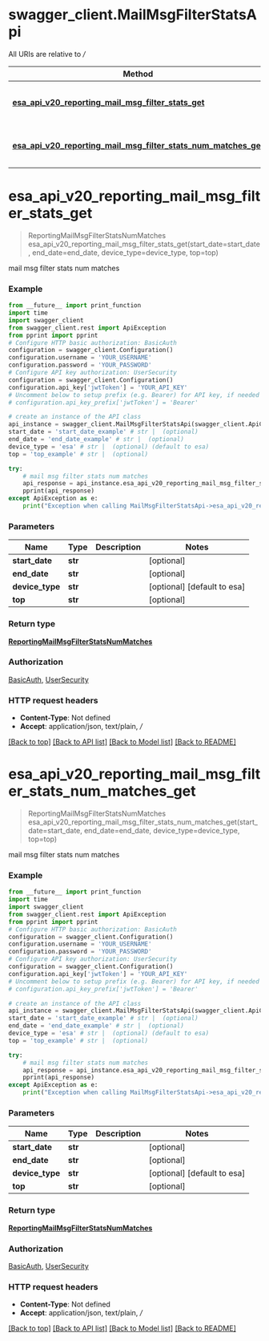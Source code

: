 # swagger_client.MailMsgFilterStatsApi

All URIs are relative to */*

Method | HTTP request | Description
------------- | ------------- | -------------
[**esa_api_v20_reporting_mail_msg_filter_stats_get**](MailMsgFilterStatsApi.md#esa_api_v20_reporting_mail_msg_filter_stats_get) | **GET** /esa/api/v2.0/reporting/mail_msg_filter_stats | mail msg filter stats num matches
[**esa_api_v20_reporting_mail_msg_filter_stats_num_matches_get**](MailMsgFilterStatsApi.md#esa_api_v20_reporting_mail_msg_filter_stats_num_matches_get) | **GET** /esa/api/v2.0/reporting/mail_msg_filter_stats/num_matches | mail msg filter stats num matches

# **esa_api_v20_reporting_mail_msg_filter_stats_get**
> ReportingMailMsgFilterStatsNumMatches esa_api_v20_reporting_mail_msg_filter_stats_get(start_date=start_date, end_date=end_date, device_type=device_type, top=top)

mail msg filter stats num matches

### Example
```python
from __future__ import print_function
import time
import swagger_client
from swagger_client.rest import ApiException
from pprint import pprint
# Configure HTTP basic authorization: BasicAuth
configuration = swagger_client.Configuration()
configuration.username = 'YOUR_USERNAME'
configuration.password = 'YOUR_PASSWORD'
# Configure API key authorization: UserSecurity
configuration = swagger_client.Configuration()
configuration.api_key['jwtToken'] = 'YOUR_API_KEY'
# Uncomment below to setup prefix (e.g. Bearer) for API key, if needed
# configuration.api_key_prefix['jwtToken'] = 'Bearer'

# create an instance of the API class
api_instance = swagger_client.MailMsgFilterStatsApi(swagger_client.ApiClient(configuration))
start_date = 'start_date_example' # str |  (optional)
end_date = 'end_date_example' # str |  (optional)
device_type = 'esa' # str |  (optional) (default to esa)
top = 'top_example' # str |  (optional)

try:
    # mail msg filter stats num matches
    api_response = api_instance.esa_api_v20_reporting_mail_msg_filter_stats_get(start_date=start_date, end_date=end_date, device_type=device_type, top=top)
    pprint(api_response)
except ApiException as e:
    print("Exception when calling MailMsgFilterStatsApi->esa_api_v20_reporting_mail_msg_filter_stats_get: %s\n" % e)
```

### Parameters

Name | Type | Description  | Notes
------------- | ------------- | ------------- | -------------
 **start_date** | **str**|  | [optional] 
 **end_date** | **str**|  | [optional] 
 **device_type** | **str**|  | [optional] [default to esa]
 **top** | **str**|  | [optional] 

### Return type

[**ReportingMailMsgFilterStatsNumMatches**](ReportingMailMsgFilterStatsNumMatches.md)

### Authorization

[BasicAuth](../README.md#BasicAuth), [UserSecurity](../README.md#UserSecurity)

### HTTP request headers

 - **Content-Type**: Not defined
 - **Accept**: application/json, text/plain, */*

[[Back to top]](#) [[Back to API list]](../README.md#documentation-for-api-endpoints) [[Back to Model list]](../README.md#documentation-for-models) [[Back to README]](../README.md)

# **esa_api_v20_reporting_mail_msg_filter_stats_num_matches_get**
> ReportingMailMsgFilterStatsNumMatches esa_api_v20_reporting_mail_msg_filter_stats_num_matches_get(start_date=start_date, end_date=end_date, device_type=device_type, top=top)

mail msg filter stats num matches

### Example
```python
from __future__ import print_function
import time
import swagger_client
from swagger_client.rest import ApiException
from pprint import pprint
# Configure HTTP basic authorization: BasicAuth
configuration = swagger_client.Configuration()
configuration.username = 'YOUR_USERNAME'
configuration.password = 'YOUR_PASSWORD'
# Configure API key authorization: UserSecurity
configuration = swagger_client.Configuration()
configuration.api_key['jwtToken'] = 'YOUR_API_KEY'
# Uncomment below to setup prefix (e.g. Bearer) for API key, if needed
# configuration.api_key_prefix['jwtToken'] = 'Bearer'

# create an instance of the API class
api_instance = swagger_client.MailMsgFilterStatsApi(swagger_client.ApiClient(configuration))
start_date = 'start_date_example' # str |  (optional)
end_date = 'end_date_example' # str |  (optional)
device_type = 'esa' # str |  (optional) (default to esa)
top = 'top_example' # str |  (optional)

try:
    # mail msg filter stats num matches
    api_response = api_instance.esa_api_v20_reporting_mail_msg_filter_stats_num_matches_get(start_date=start_date, end_date=end_date, device_type=device_type, top=top)
    pprint(api_response)
except ApiException as e:
    print("Exception when calling MailMsgFilterStatsApi->esa_api_v20_reporting_mail_msg_filter_stats_num_matches_get: %s\n" % e)
```

### Parameters

Name | Type | Description  | Notes
------------- | ------------- | ------------- | -------------
 **start_date** | **str**|  | [optional] 
 **end_date** | **str**|  | [optional] 
 **device_type** | **str**|  | [optional] [default to esa]
 **top** | **str**|  | [optional] 

### Return type

[**ReportingMailMsgFilterStatsNumMatches**](ReportingMailMsgFilterStatsNumMatches.md)

### Authorization

[BasicAuth](../README.md#BasicAuth), [UserSecurity](../README.md#UserSecurity)

### HTTP request headers

 - **Content-Type**: Not defined
 - **Accept**: application/json, text/plain, */*

[[Back to top]](#) [[Back to API list]](../README.md#documentation-for-api-endpoints) [[Back to Model list]](../README.md#documentation-for-models) [[Back to README]](../README.md)

